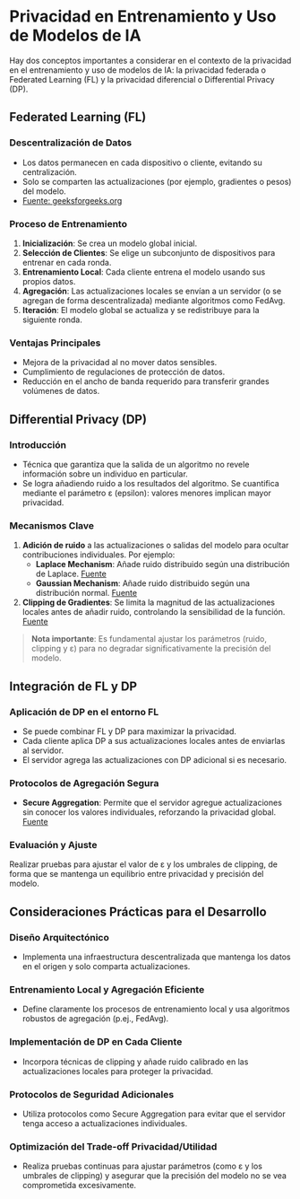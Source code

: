# Privacidad en Entrenamiento y Uso de Modelos de IA

Hay dos conceptos importantes a considerar en el contexto de la privacidad en el entrenamiento y uso de modelos de IA: la privacidad federada o Federated Learning (FL) y la privacidad diferencial o Differential Privacy (DP).

## Federated Learning (FL)

### Descentralización de Datos
- Los datos permanecen en cada dispositivo o cliente, evitando su centralización.
- Solo se comparten las actualizaciones (por ejemplo, gradientes o pesos) del modelo.
- [Fuente: geeksforgeeks.org](https://www.geeksforgeeks.org/federated-learning-for-privacy-preserving-models/)

### Proceso de Entrenamiento
1. **Inicialización**: Se crea un modelo global inicial.
2. **Selección de Clientes**: Se elige un subconjunto de dispositivos para entrenar en cada ronda.
3. **Entrenamiento Local**: Cada cliente entrena el modelo usando sus propios datos.
4. **Agregación**: Las actualizaciones locales se envían a un servidor (o se agregan de forma descentralizada) mediante algoritmos como FedAvg.
5. **Iteración**: El modelo global se actualiza y se redistribuye para la siguiente ronda.

### Ventajas Principales
- Mejora de la privacidad al no mover datos sensibles.
- Cumplimiento de regulaciones de protección de datos.
- Reducción en el ancho de banda requerido para transferir grandes volúmenes de datos.

## Differential Privacy (DP)

### Introducción
- Técnica que garantiza que la salida de un algoritmo no revele información sobre un individuo en particular.
- Se logra añadiendo ruido a los resultados del algoritmo. Se cuantifica mediante el parámetro ε (epsilon): valores menores implican mayor privacidad.

### Mecanismos Clave
1. **Adición de ruido** a las actualizaciones o salidas del modelo para ocultar contribuciones individuales. Por ejemplo:
   - **Laplace Mechanism**: Añade ruido distribuido según una distribución de Laplace. [Fuente](https://deic.uab.cat/~gnavarro/files/teaching/gna-dp-laplace.pdf)
   - **Gaussian Mechanism**: Añade ruido distribuido según una distribución normal. [Fuente](https://github.com/kjam/practical-data-privacy/blob/main/03%20-%20Differential%20Privacy%20with%20Gaussian%20Noise.ipynb)
2. **Clipping de Gradientes**: Se limita la magnitud de las actualizaciones locales antes de añadir ruido, controlando la sensibilidad de la función. [Fuente](https://www.mdpi.com/2073-431X/13/11/277)

> **Nota importante**: Es fundamental ajustar los parámetros (ruido, clipping y ε) para no degradar significativamente la precisión del modelo.

## Integración de FL y DP

### Aplicación de DP en el entorno FL
- Se puede combinar FL y DP para maximizar la privacidad.
- Cada cliente aplica DP a sus actualizaciones locales antes de enviarlas al servidor.
- El servidor agrega las actualizaciones con DP adicional si es necesario.

### Protocolos de Agregación Segura
- **Secure Aggregation**: Permite que el servidor agregue actualizaciones sin conocer los valores individuales, reforzando la privacidad global. [Fuente](https://arxiv.org/abs/1611.04482)

### Evaluación y Ajuste
Realizar pruebas para ajustar el valor de ε y los umbrales de clipping, de forma que se mantenga un equilibrio entre privacidad y precisión del modelo.

## Consideraciones Prácticas para el Desarrollo

### Diseño Arquitectónico
- Implementa una infraestructura descentralizada que mantenga los datos en el origen y solo comparta actualizaciones.

### Entrenamiento Local y Agregación Eficiente
- Define claramente los procesos de entrenamiento local y usa algoritmos robustos de agregación (p.ej., FedAvg).

### Implementación de DP en Cada Cliente
- Incorpora técnicas de clipping y añade ruido calibrado en las actualizaciones locales para proteger la privacidad.

### Protocolos de Seguridad Adicionales
- Utiliza protocolos como Secure Aggregation para evitar que el servidor tenga acceso a actualizaciones individuales.

### Optimización del Trade-off Privacidad/Utilidad
- Realiza pruebas continuas para ajustar parámetros (como ε y los umbrales de clipping) y asegurar que la precisión del modelo no se vea comprometida excesivamente.